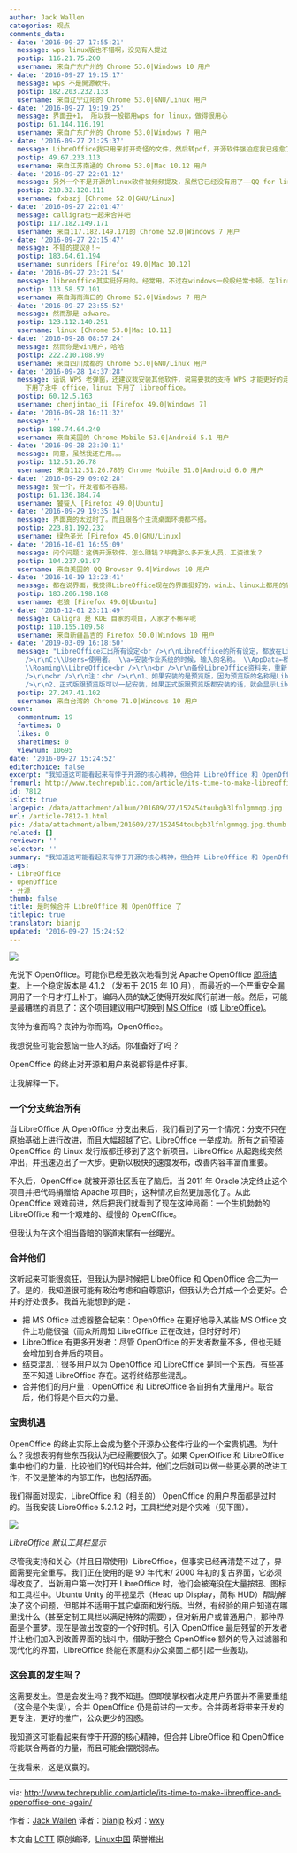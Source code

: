 ```yaml
---
author: Jack Wallen
categories: 观点
comments_data:
- date: '2016-09-27 17:55:21'
  message: wps linux版也不错啊，没见有人提过
  postip: 116.21.75.200
  username: 来自广东广州的 Chrome 53.0|Windows 10 用户
- date: '2016-09-27 19:15:17'
  message: wps 不是開源軟件。
  postip: 182.203.232.133
  username: 来自辽宁辽阳的 Chrome 53.0|GNU/Linux 用户
- date: '2016-09-27 19:19:25'
  message: 界面丑+1， 所以我一般都用wps for linux，做得很用心
  postip: 61.144.116.191
  username: 来自广东广州的 Chrome 53.0|Windows 7 用户
- date: '2016-09-27 21:25:37'
  message: LibreOffice我只用来打开奇怪的文件，然后转pdf，开源软件强迫症我已痊愈了。
  postip: 49.67.233.113
  username: 来自江苏南通的 Chrome 53.0|Mac 10.12 用户
- date: '2016-09-27 22:01:12'
  message: 另外一个不是开源的linux软件被频频提及，虽然它已经没有用了——QQ for linux
  postip: 210.32.120.111
  username: fxbszj [Chrome 52.0|GNU/Linux]
- date: '2016-09-27 22:01:47'
  message: calligra也一起来合并吧
  postip: 117.182.149.171
  username: 来自117.182.149.171的 Chrome 52.0|Windows 7 用户
- date: '2016-09-27 22:15:47'
  message: 不错的提议@！~
  postip: 183.64.61.194
  username: sunriders [Firefox 49.0|Mac 10.12]
- date: '2016-09-27 23:21:54'
  message: libreoffice其实挺好用的。经常用。不过在windows一般般经常卡顿。在linux上就是神器了。就差字体了
  postip: 113.58.57.101
  username: 来自海南海口的 Chrome 52.0|Windows 7 用户
- date: '2016-09-27 23:55:52'
  message: 然而那是 adware。
  postip: 123.112.140.251
  username: linux [Chrome 53.0|Mac 10.11]
- date: '2016-09-28 08:57:24'
  message: 然而你是win用户，哈哈
  postip: 222.210.108.99
  username: 来自四川成都的 Chrome 53.0|GNU/Linux 用户
- date: '2016-09-28 14:37:28'
  message: 话说 WPS 老弹窗，还建议我安装其他软件，说需要我的支持 WPS 才能更好的走下去。我很有罪恶感啊，为了不妨碍 WPS 走下去，我 win
    下用了永中 office，linux 下用了 libreoffice。
  postip: 60.12.5.163
  username: chenjintao_ii [Firefox 49.0|Windows 7]
- date: '2016-09-28 16:11:32'
  message: ''
  postip: 188.74.64.240
  username: 来自英国的 Chrome Mobile 53.0|Android 5.1 用户
- date: '2016-09-28 23:30:11'
  message: 同意，虽然我还在用。。。
  postip: 112.51.26.78
  username: 来自112.51.26.78的 Chrome Mobile 51.0|Android 6.0 用户
- date: '2016-09-29 09:02:28'
  message: 赞一个，开发者都不容易。
  postip: 61.136.184.74
  username: 饕餮人 [Firefox 49.0|Ubuntu]
- date: '2016-09-29 19:35:14'
  message: 界面真的太过时了。而且跟各个主流桌面环境都不搭。
  postip: 223.81.192.232
  username: 绿色圣光 [Firefox 45.0|GNU/Linux]
- date: '2016-10-01 16:55:09'
  message: 问个问题：这俩开源软件，怎么赚钱？毕竟那么多开发人员，工资谁发？
  postip: 104.237.91.87
  username: 来自美国的 QQ Browser 9.4|Windows 10 用户
- date: '2016-10-19 13:23:41'
  message: 都在说界面，我觉得LibreOffice现在的界面挺好的，win上、linux上都用的它，难道我的思想太落伍了？
  postip: 183.206.198.168
  username: 老狼 [Firefox 49.0|Ubuntu]
- date: '2016-12-01 23:11:49'
  message: Caligra 是 KDE 自家的项目，人家才不稀罕呢
  postip: 110.155.109.58
  username: 来自新疆昌吉的 Firefox 50.0|Windows 10 用户
- date: '2019-03-09 16:18:50'
  message: "LibreOffice汇出所有设定<br />\r\nLibreOffice的所有设定，都放在LibreOffice资料夹里。<br />\r\n<br
    />\r\nC:\\Users←使用者。 \\a←安装作业系统的时候，输入的名称。 \\AppData←档案总管〜『隐藏的项目』要开启，才会显示AppData资料夹。
    \\Roaming\\LibreOffice<br />\r\n<br />\r\n备份LibreOffice资料夹，重新安装的时候，再把LibreOffice资料夹，放到原来的地方。<br
    />\r\n<br />\r\n注：<br />\r\n1、如果安装的是预览版，因为预览版的名称是LibreOfficeDev，所以会显示LibreOfficeDev资料夹。<br
    />\r\n2、正式版跟预览版可以一起安装，如果正式版跟预览版都安装的话，就会显示LibreOffice资料夹跟LibreOfficeDev资"
  postip: 27.247.41.102
  username: 来自台湾的 Chrome 71.0|Windows 10 用户
count:
  commentnum: 19
  favtimes: 0
  likes: 0
  sharetimes: 0
  viewnum: 10695
date: '2016-09-27 15:24:52'
editorchoice: false
excerpt: "我知道这可能看起来有悖于开源的核心精神，但合并 LibreOffice 和 OpenOffice 将能联合两者的力量，而且可能会摆脱弱点。\r\n在我看来，这是双赢的。"
fromurl: http://www.techrepublic.com/article/its-time-to-make-libreoffice-and-openoffice-one-again/
id: 7812
islctt: true
largepic: /data/attachment/album/201609/27/152454toubgb3lfnlgmmqg.jpg
url: /article-7812-1.html
pic: /data/attachment/album/201609/27/152454toubgb3lfnlgmmqg.jpg.thumb.jpg
related: []
reviewer: ''
selector: ''
summary: "我知道这可能看起来有悖于开源的核心精神，但合并 LibreOffice 和 OpenOffice 将能联合两者的力量，而且可能会摆脱弱点。\r\n在我看来，这是双赢的。"
tags:
- LibreOffice
- OpenOffice
- 开源
thumb: false
title: 是时候合并 LibreOffice 和 OpenOffice 了
titlepic: true
translator: bianjp
updated: '2016-09-27 15:24:52'
---
```


![](/data/attachment/album/201609/27/152454toubgb3lfnlgmmqg.jpg)


先说下 OpenOffice。可能你已经无数次地看到说 Apache OpenOffice [即将结束](/article-7741-1.html)。上一个稳定版本是 4.1.2 （发布于 2015 年 10 月），而最近的一个严重安全漏洞用了一个月才打上补丁。编码人员的缺乏使得开发如爬行前进一般。然后，可能是最糟糕的消息了：这个项目建议用户切换到 [MS Office](https://products.office.com/)（或 [LibreOffice](https://www.libreoffice.org/download/))。


丧钟为谁而鸣？丧钟为你而鸣，OpenOffice。


我想说些可能会惹恼一些人的话。你准备好了吗？


OpenOffice 的终止对开源和用户来说都将是件好事。


让我解释一下。


### 一个分支统治所有


当 LibreOffice 从 OpenOffice 分支出来后，我们看到了另一个情况：分支不只在原始基础上进行改进，而且大幅超越了它。LibreOffice 一举成功。所有之前预装 OpenOffice 的 Linux 发行版都迁移到了这个新项目。LibreOffice 从起跑线突然冲出，并迅速迈出了一大步。更新以极快的速度发布，改善内容丰富而重要。


不久后，OpenOffice 就被开源社区丢在了脑后。当 2011 年 Oracle 决定终止这个项目并把代码捐赠给 Apache 项目时，这种情况自然更加恶化了。从此 OpenOffice 艰难前进，然后把我们就看到了现在这种局面：一个生机勃勃的 LibreOffice 和一个艰难的、缓慢的 OpenOffice。


但我认为在这个相当昏暗的隧道末尾有一丝曙光。


### 合并他们


这听起来可能很疯狂，但我认为是时候把 LibreOffice 和 OpenOffice 合二为一了。是的，我知道很可能有政治考虑和自尊意识，但我认为合并成一个会更好。合并的好处很多。我首先能想到的是：


* 把 MS Office 过滤器整合起来：OpenOffice 在更好地导入某些 MS Office 文件上功能很强（而众所周知 LibreOffice 正在改进，但时好时坏）
* LibreOffice 有更多开发者：尽管 OpenOffice 的开发者数量不多，但也无疑会增加到合并后的项目。
* 结束混乱：很多用户以为 OpenOffice 和 LibreOffice 是同一个东西。有些甚至不知道 LibreOffice 存在。这将终结那些混乱。
* 合并他们的用户量：OpenOffice 和 LibreOffice 各自拥有大量用户。联合后，他们将是个巨大的力量。


### 宝贵机遇


OpenOffice 的终止实际上会成为整个开源办公套件行业的一个宝贵机遇。为什么？我想表明有些东西我认为已经需要很久了。如果 OpenOffice 和 LibreOffice 集中他们的力量，比较他们的代码并合并，他们之后就可以做一些更必要的改进工作，不仅是整体的内部工作，也包括界面。


我们得面对现实，LibreOffice 和（相关的） OpenOffice 的用户界面都是过时的。当我安装 LibreOffice 5.2.1.2 时，工具栏绝对是个灾难（见下图）。


![](/data/attachment/album/201609/27/152455hss3g6zsiqxnfs4k.jpg)


*LibreOffice 默认工具栏显示*


尽管我支持和关心（并且日常使用）LibreOffice，但事实已经再清楚不过了，界面需要完全重写。我们正在使用的是 90 年代末/ 2000 年初的复古界面，它必须得改变了。当新用户第一次打开 LibreOffice 时，他们会被淹没在大量按钮、图标和工具栏中。Ubuntu Unity 的平视显示（Head up Display，简称 HUD）帮助解决了这个问题，但那并不适用于其它桌面和发行版。当然，有经验的用户知道在哪里找什么（甚至定制工具栏以满足特殊的需要），但对新用户或普通用户，那种界面是个噩梦。现在是做出改变的一个好时机。引入 OpenOffice 最后残留的开发者并让他们加入到改善界面的战斗中。借助于整合 OpenOffice 额外的导入过滤器和现代化的界面，LibreOffice 终能在家庭和办公桌面上都引起一些轰动。


### 这会真的发生吗？


这需要发生。但是会发生吗？我不知道。但即使掌权者决定用户界面并不需要重组（这会是个失误），合并 OpenOffice 仍是前进的一大步。合并两者将带来开发的更专注，更好的推广，公众更少的困惑。


我知道这可能看起来有悖于开源的核心精神，但合并 LibreOffice 和 OpenOffice 将能联合两者的力量，而且可能会摆脱弱点。


在我看来，这是双赢的。




---


via: <http://www.techrepublic.com/article/its-time-to-make-libreoffice-and-openoffice-one-again/>


作者：[Jack Wallen](http://www.techrepublic.com/search/?a=jack%2Bwallen)  译者：[bianjp](https://github.com/bianjp) 校对：[wxy](https://github.com/wxy)


本文由 [LCTT](https://github.com/LCTT/TranslateProject) 原创编译，[Linux中国](https://linux.cn/) 荣誉推出